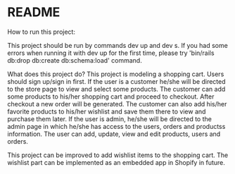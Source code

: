 # README
How to run this project:

This project should be run by commands dev up and dev s. If you had some errors when running it with dev up for the first time, please try 'bin/rails db:drop db:create db:schema:load' command.

What does this project do?
This project is modeling a shopping cart. Users should sign up/sign in first. 
If the user is a customer he/she will be directed to the store page to view and select some products. The customer can add some products to his/her shopping cart and proceed to checkout. After checkout a new order will be generated. The customer can also add his/her favorite products to his/her wishlist and save them there to view and purchase them later.
If the user is admin, he/she will be directed to the admin page in which he/she has access to the users, orders and productss information. The user can add, update, view and edit products, users and orders.

This project can be improved to add wishlist items to the shopping cart. The wishlist part can be implemented as an embedded app in Shopify in future.

